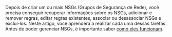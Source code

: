 Depois de criar um ou mais NSGs (Grupos de Segurança de Rede), você precisa conseguir recuperar informações sobre os NSGs, adicionar e remover regras, editar regras existentes, associar ou desassociar NSGs e excluí-los. Neste artigo, você aprenderá a realizar cada uma dessas tarefas. Antes de poder gerenciar NSGs, é importante saber [como eles funcionam](..\articles\virtual-network\virtual-networks-nsg.md).

<!---HONumber=AcomDC_0323_2016-->